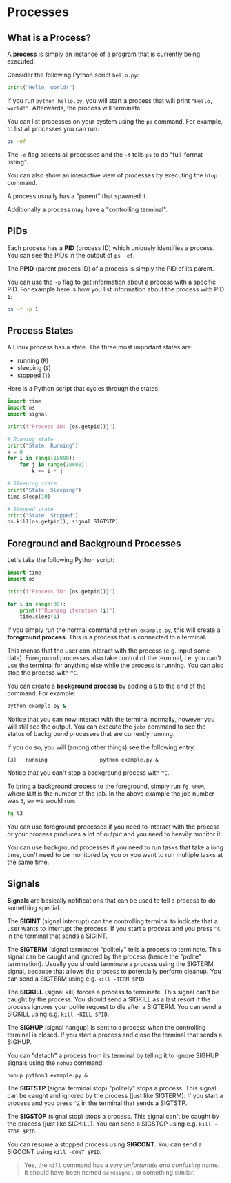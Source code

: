 # Processes

## What is a Process?

A **process** is simply an instance of a program that is currently being executed.

Consider the following Python script `hello.py`:

```python
print("Hello, world!")
```

If you run `python hello.py`, you will start a process that will print `"Hello, world!"`.
Afterwards, the process will terminate.

You can list processes on your system using the `ps` command.
For example, to list all processes you can run:

```sh
ps -ef
```

The `-e` flag selects all processes and the `-f` tells `ps` to do "full-format listing".

You can also show an interactive view of processes by executing the `htop` command.

A process usually has a "parent" that spawned it.

Additionally a process may have a "controlling terminal".

## PIDs

Each process has a **PID** (process ID) which uniquely identifies a process.
You can see the PIDs in the output of `ps -ef`.

The **PPID** (parent process ID) of a process is simply the PID of its parent.

You can use the `-p` flag to get information about a process with a specific PID.
For example here is how you list information about the process with PID `1`:

```sh
ps -f -p 1
```

## Process States

A Linux process has a state.
The three most important states are:

- running (`R`)
- sleeping (`S`)
- stopped (`T`)

Here is a Python script that cycles through the states:

```python
import time
import os
import signal

print(f"Process ID: {os.getpid()}")

# Running state
print("State: Running")
k = 0
for i in range(10000):
    for j in range(10000):
        k += i * j

# Sleeping state
print("State: Sleeping")
time.sleep(10)

# Stopped state
print("State: Stopped")
os.kill(os.getpid(), signal.SIGTSTP)
```

## Foreground and Background Processes

Let's take the following Python script:

```python
import time
import os

print(f"Process ID: {os.getpid()}")

for i in range(30):
    print(f"Running iteration {i}")
    time.sleep(1)
```

If you simply run the normal command `python example.py`, this will create a **foreground process**.
This is a process that is connected to a terminal.

This menas that the user can interact with the process (e.g. input some data).
Foreground processes also take control of the terminal, i.e. you can't use the terminal for anything else while the process is running.
You can also stop the process with `^C`.

You can create a **background process** by adding a `&` to the end of the command.
For example:

```sh
python example.py &
```

Notice that you can now interact with the terminal normally, however you will still see the output.
You can execute the `jobs` command to see the status of background processes that are currently running.

If you do so, you will (among other things) see the following entry:

```
[3]   Running                 python example.py &
```

Notice that you can't stop a background process with `^C`.

To bring a background process to the foreground, simply run `fg %NUM`, where `NUM` is the number of the job.
In the above example the job number was `3`, so we would run:

```sh
fg %3
```

You can use foreground processes if you need to interact with the process or your process produces a lot of output and you need to heavily monitor it.

You can use background processes if you need to run tasks that take a long time, don't need to be monitored by you or you want to run multiple tasks at the same time.

## Signals

**Signals** are basically notifications that can be used to tell a process to do something special.

The **SIGINT** (signal interrupt) can the controlling terminal to indicate that a user wants to interrupt the process.
If you start a process and you press `^C` in the terminal that sends a SIGINT.

The **SIGTERM** (signal terminate) "politely" tells a process to terminate.
This signal can be caught and ignored by the process (hence the "polite" termination).
Usually you should terminate a process using the SIGTERM signal, because that allows the process to potentially perform cleanup.
You can send a SIGTERM using e.g. `kill -TERM $PID`.

The **SIGKILL** (signal kill) forces a process to terminate.
This signal can't be caught by the process.
You should send a SIGKILL as a last resort if the process ignores your polite request to die after a SIGTERM.
You can send a SIGKILL using e.g. `kill -KILL $PID`.

The **SIGHUP** (signal hangup) is sent to a process when the controlling terminal is closed.
If you start a process and close the terminal that sends a SIGHUP.

You can "detach" a process from its terminal by telling it to ignore SIGHUP signals using the `nohup` command:

```
nohup python3 example.py &
```

The **SIGTSTP** (signal terminal stop) "politely" stops a process.
This signal can be caught and ignored by the process (just like SIGTERM).
If you start a process and you press `^Z` in the terminal that sends a SIGTSTP.

The **SIGSTOP** (signal stop) stops a process.
This signal can't be caught by the process (just like SIGKILL).
You can send a SIGSTOP using e.g. `kill -STOP $PID`.

You can resume a stopped process using **SIGCONT**.
You can send a SIGCONT using `kill -CONT $PID`.

> Yes, the `kill` command has a _very unfortunate and confusing_ name.
> It should have been named `sendsignal` or something similar.
